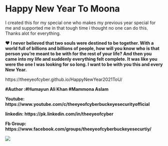 # Happy New Year To Moona
<p>I created this for my special one who makes my previous year special for me and supported me in that tough time i thought no one can do this. Thanks alot for everything.</p>
<p><b>♥ I never believed that two souls were destined to be together. With a world full of billions and billions of people, how will you know who is that person you’re meant to be with for the rest of your life? And then you came into my life and suddenly everything felt complete. It was like you were the one I was looking for so long. I want to be with you this and every New Year.</b></p>
https://theeyeofcyber.github.io/HappyNewYear2021ToU/
<p><b>#Author :#Humayun Ali Khan #Mammona Aslam</p></b>
<p><b>
  <p><b>Youtube: https://www.youtube.com/c/theeyeofcyberbuckeyesecurityofficial</p></b>
   <p><b>linkedin: https://pk.linkedin.com/in/theeyeofcyber</p></b>
   <p><b>Fb Group: https://www.facebook.com/groups/theeyeofcyberbuckeyesecurtiy/</p></b> 
<img src="https://github.com/TheEyeOfCyber/HappyNewYear2021ToU/blob/main/20201231_161952_0000.png" style="max-width:100%;">
</p></b>
